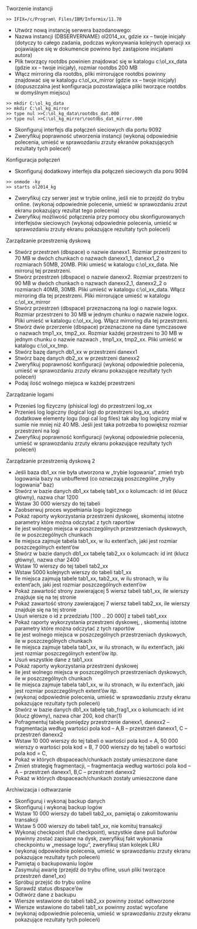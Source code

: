 Tworzenie instancji

	>> IFIX=/c/Program\ Files/IBM/Informix/11.70

   * Utwórz nową instancję serwera bazodanowego:
   * Nazwa instancji (DBSERVERNAME) ol2014_xx, gdzie xx – twoje inicjały (dotyczy to całego zadania, podczas wykonywania kolejnych operacji xx pojawiające się w dokumencie powinno być zastąpione inicjałami autora)
   * Plik tworzący rootdbs powinien znajdować się w katalogu c:\ol_xx_data (gdzie xx – twoje inicjały), rozmiar rootdbs 200 MB
   * Włącz mirroring dla rootdbs, pliki mirrorujące rootdbs powinny znajdować się w katalogu c:\ol_xx_mirror (gdzie xx – twoje inicjały)
   * (dopuszczalna jest konfiguracja pozostawiająca pliki tworzące rootdbs w domyślnym miejscu)

	>> mkdir C:\ol_kg_data
	>> mkdir C:\ol_kg_mirror
	>> type nul >>C:\ol_kg_data\rootdbs_dat.000
	>> type nul >>C:\ol_kg_mirror\rootdbs_dat_mirror.000

   * Skonfiguruj interfejs dla połączeń sieciowych dla portu 9092
   * Zweryfikuj poprawność utworzenia instancji (wykonaj odpowiednie polecenia, umieść w sprawozdaniu zrzuty ekranów pokazujących rezultaty tych poleceń)

Konfiguracja połączeń

   * Skonfiguruj dodatkowy interfejs dla połączeń sieciowych dla poru 9094

	>> onmode -ky
	>> starts ol2014_kg

   * Zweryfikuj czy serwer jest w trybie online, jeśli nie to przejdź do trybu online. (wykonaj odpowiednie polecenie, umieść w sprawozdaniu zrzut ekranu pokazujący rezultat tego polecenia)
   * Zweryfikuj możliwość połączenia przy pomocy obu skonfigurowanych interfejsów sieciowych (wykonaj odpowiednie polecenia, umieść w sprawozdaniu zrzuty ekranu pokazujące rezultaty tych poleceń)

Zarządzanie przestrzenią dyskową

   * Stwórz przestrzeń (dbspace) o nazwie danexx1. Rozmiar przestrzeni to 70 MB w dwóch chunkach o nazwach danexx1_1, danexx1_2 o rozmiarach 50MB, 20MB. Pliki umieść w katalogu c:\ol_xx_data. Nie mirroruj tej przestrzeni.
   * Stwórz przestrzeń (dbspace) o nazwie danexx2. Rozmiar przestrzeni to 90 MB w dwóch chunkach o nazwach danexx2_1, danexx2_2 o rozmiarach 40MB, 30MB. Pliki umieść w katalogu c:\ol_xx_data. Włącz mirroring dla tej przestrzeni. Pliki mirrorujące umieść w katalogu c:\ol_xx_mirror
   * Stwórz przestrzeń (dbspace) przeznaczoną na logi o nazwie logxx. Rozmiar przestrzeni to 30 MB w jednym chunku o nazwie nazwie logxx. Pliki umieść w katalogu c:\ol_xx_log. Włącz mirroring dla tej przestrzeni.
   * Stwórz dwie przerzenie (dbspace) przeznaczone na dane tymczasowe o nazwach tmp1_xx, tmp2_xx. Rozmiar każdej przestrzeni to 30 MB w jednym chunku o nazwie nazwach , tmp1_xx, tmp2_xx. Pliki umieść w katalogu c:\ol_xx_tmp.
   * Stwórz bazę danych db1_xx w przestrzeni danexx1
   * Stwórz bazę danych db2_xx w przestrzeni danexx2
   * Zweryfikuj poprawność konfiguracji (wykonaj odpowiednie polecenia, umieść w sprawozdaniu zrzuty ekranu pokazujące rezultaty tych poleceń)
   * Podaj ilość wolnego miejsca w każdej przestrzeni

 Zarządzanie logami

   * Przenieś log fizyczny (phisical log) do przestrzeni log_xx
   * Przenieś log logiczny (logical log) do przestrzeni log_xx, utwórz dodatkowe elementy logu (logi cal log files) tak aby log logiczny miał w sumie nie mniej niż 40 MB. Jeśli jest taka potrzeba to powiększ rozmiar przestrzeni na logi
   * Zweryfikuj poprawność konfiguracji (wykonaj odpowiednie polecenia, umieść w sprawozdaniu zrzuty ekranu pokazujące rezultaty tych poleceń)

Zarządzanie przestrzenią dyskową 2

   * Jeśli baza db1_xx nie była utworzona w „trybie logowania”, zmień tryb logowania bazy na unbuffered (co oznaczają poszczególne „tryby logowania” baz)
   * Stwórz w bazie danych db1_xx tabelę tab1_xx o kolumcach: id int (klucz główny), nazwa char 1200
   * Wstaw 30 000 wierszy do tej tabeli
   * Zaobserwuj proces wypełniania logu logicznego
   * Pokaż raporty wykorzystania przestrzeni dyskowej, skomentuj istotne parametry które można odczytać z tych raportów
   * Ile jest wolnego miejsca w poszczególnych przestrzeniach dyskowych, ile w poszczególnych chunkach
   * Ile miejsca zajmuje tabela tab1_xx, w ilu extent’ach, jaki jest rozmiar poszczególnych extent’ów
   * Stwórz w bazie danych db1_xx tabelę tab2_xx o kolumcach: id int (klucz główny), nazwa char 2400
   * Wstaw 10 wierszy do tej tabeli tab2_xx
   * Wstaw 5000 kolejnych wierszy do tabeli tab1_xx
   * Ile miejsca zajmują tabele tab1_xx, tab2_xx, w ilu stronach, w ilu extent’ach, jaki jest rozmiar poszczególnych extent’ów
   * Pokaż zawartość strony zawierającej 5 wiersz tabeli tab1_xx, ile wierszy znajduje się na tej stronie
   * Pokaż zawartość strony zawierającej 7 wiersz tabeli tab2_xx, ile wierszy znajduje się na tej stronie
   * Usuń wiersze o id z przedziału [100 .. 20 000] z tabeli tab1_xxx 
   * Pokaż raporty wykorzystania przestrzeni dyskowej, , skomentuj istotne parametry które można odczytać z tych raportów
   * Ile jest wolnego miejsca w poszczególnych przestrzeniach dyskowych, ile w poszczególnych chunkach
   * Ile miejsca zajmuje tabela tab1_xx, w ilu stronach, w ilu extent’ach, jaki jest rozmiar poszczególnych extent’ów itp.
   * Usuń wszystkie dane z tab1_xxx
   * Pokaż raporty wykorzystania przestrzeni dyskowej
   * Ile jest wolnego miejsca w poszczególnych przestrzeniach dyskowych, ile w poszczególnych chunkach
   * Ile miejsca zajmuje tabela tab1_xx, w ilu stronach, w ilu extent’ach, jaki jest rozmiar poszczególnych extent’ów itp.
   * (wykonaj odpowiednie polecenia, umieść w sprawozdaniu zrzuty ekranu pokazujące rezultaty tych poleceń)
   * Stwórz w bazie danych db1_xx tabelę tab_frag1_xx o kolumcach: id int (klucz główny), nazwa char 200, kod char(1)
   * Pofragmentuj tabelę pomiędzy przestrzenie danexx1, danexx2 – fragmentacja według wartości pola kod – A,B – przestrzeń danexx1, C – przestrzeń danexx2
   * Wstaw 10 000 wierszy do tej tabeli o wartości pola kod = A, 50 000 wierszy o wartości pola kod = B, 7 000 wierszy do tej tabeli o wartości pola kod = C,
   * Pokaż w których dbspaceach/chunkach zostały umieszczone dane
   * Zmień strategię fragmentacji, – fragmentacja według wartości pola kod – A – przestrzeń danexx1, B,C – przestrzeń danexx2
   * Pokaż w których dbspaceach/chunkach zostały umieszczone dane

Archiwizacja i odtwarzanie

   * Skonfiguruj i wykonaj backup danych
   * Skonfiguruj i wykonaj backup logów
   * Wstaw 10 000 wierszy do tabeli tab2_xx, pamiętaj o zakomitowaniu transakcji
   * Wstaw 5 000 wierszy do tabeli tab1_xx, nie komituj transakcji
   * Wykonaj checkpoint (full checkpoint), wszystkie dane puli buforów powinny zostać zapisane na dysk, zweryfikuj fakt wykonania checkpointu w „message logu”, zweryfikuj stan kolejek LRU
   * (wykonaj odpowiednie polecenia, umieść w sprawozdaniu zrzuty ekranu pokazujące rezultaty tych poleceń)
   * Pamiętaj o backupowaniu logów
   * Zasymuluj awarię (przejdź do trybu ofline, usuń pliki tworzące przestrzeń dane1_xx)
   * Spróbuj przejść do trybu online
   * Sprawdź status dbspace’ów
   * Odtwórz dane z backupu
   * Wiersze wstawione do tabeli tab2_xx powinny zostać odtworzone
   * Wiersze wstawione do tabeli tab1_xx powinny zostać wycofane
   * (wykonaj odpowiednie polecenia, umieść w sprawozdaniu zrzuty ekranu pokazujące rezultaty tych poleceń)
